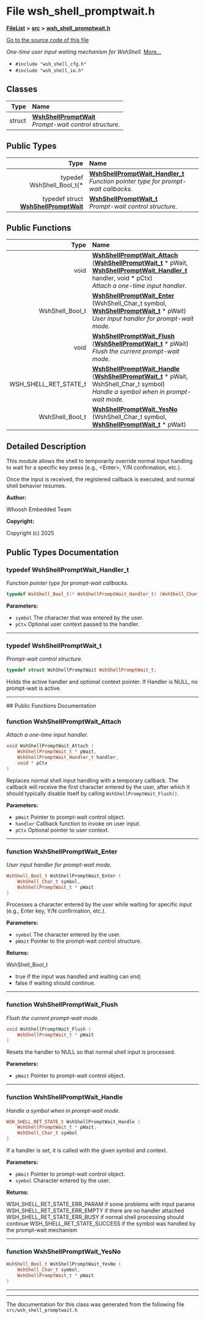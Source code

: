 

# File wsh\_shell\_promptwait.h



[**FileList**](files.md) **>** [**src**](dir_68267d1309a1af8e8297ef4c3efbcdba.md) **>** [**wsh\_shell\_promptwait.h**](wsh__shell__promptwait_8h.md)

[Go to the source code of this file](wsh__shell__promptwait_8h_source.md)

_One-time user input waiting mechanism for WshShell._ [More...](#detailed-description)

* `#include "wsh_shell_cfg.h"`
* `#include "wsh_shell_io.h"`















## Classes

| Type | Name |
| ---: | :--- |
| struct | [**WshShellPromptWait**](structWshShellPromptWait.md) <br>_Prompt-wait control structure._  |


## Public Types

| Type | Name |
| ---: | :--- |
| typedef WshShell\_Bool\_t(\* | [**WshShellPromptWait\_Handler\_t**](#typedef-wshshellpromptwait_handler_t)  <br>_Function pointer type for prompt-wait callbacks._  |
| typedef struct [**WshShellPromptWait**](structWshShellPromptWait.md) | [**WshShellPromptWait\_t**](#typedef-wshshellpromptwait_t)  <br>_Prompt-wait control structure._  |




















## Public Functions

| Type | Name |
| ---: | :--- |
|  void | [**WshShellPromptWait\_Attach**](#function-wshshellpromptwait_attach) ([**WshShellPromptWait\_t**](wsh__shell__promptwait_8h.md#typedef-wshshellpromptwait_t) \* pWait, [**WshShellPromptWait\_Handler\_t**](wsh__shell__promptwait_8h.md#typedef-wshshellpromptwait_handler_t) handler, void \* pCtx) <br>_Attach a one-time input handler._  |
|  WshShell\_Bool\_t | [**WshShellPromptWait\_Enter**](#function-wshshellpromptwait_enter) (WshShell\_Char\_t symbol, [**WshShellPromptWait\_t**](wsh__shell__promptwait_8h.md#typedef-wshshellpromptwait_t) \* pWait) <br>_User input handler for prompt-wait mode._  |
|  void | [**WshShellPromptWait\_Flush**](#function-wshshellpromptwait_flush) ([**WshShellPromptWait\_t**](wsh__shell__promptwait_8h.md#typedef-wshshellpromptwait_t) \* pWait) <br>_Flush the current prompt-wait mode._  |
|  WSH\_SHELL\_RET\_STATE\_t | [**WshShellPromptWait\_Handle**](#function-wshshellpromptwait_handle) ([**WshShellPromptWait\_t**](wsh__shell__promptwait_8h.md#typedef-wshshellpromptwait_t) \* pWait, WshShell\_Char\_t symbol) <br>_Handle a symbol when in prompt-wait mode._  |
|  WshShell\_Bool\_t | [**WshShellPromptWait\_YesNo**](#function-wshshellpromptwait_yesno) (WshShell\_Char\_t symbol, [**WshShellPromptWait\_t**](wsh__shell__promptwait_8h.md#typedef-wshshellpromptwait_t) \* pWait) <br> |




























## Detailed Description


This module allows the shell to temporarily override normal input handling to wait for a specific key press (e.g., &lt;Enter&gt;, Y/N confirmation, etc.).


Once the input is received, the registered callback is executed, and normal shell behavior resumes.




**Author:**

Whoosh Embedded Team 




**Copyright:**

Copyright (c) 2025 





    
## Public Types Documentation




### typedef WshShellPromptWait\_Handler\_t 

_Function pointer type for prompt-wait callbacks._ 
```C++
typedef WshShell_Bool_t(* WshShellPromptWait_Handler_t) (WshShell_Char_t symbol, struct WshShellPromptWait *pWait);
```





**Parameters:**


* `symbol` The character that was entered by the user. 
* `pCtx` Optional user context passed to the handler. 




        

<hr>



### typedef WshShellPromptWait\_t 

_Prompt-wait control structure._ 
```C++
typedef struct WshShellPromptWait WshShellPromptWait_t;
```



Holds the active handler and optional context pointer. If Handler is NULL, no prompt-wait is active. 


        

<hr>
## Public Functions Documentation




### function WshShellPromptWait\_Attach 

_Attach a one-time input handler._ 
```C++
void WshShellPromptWait_Attach (
    WshShellPromptWait_t * pWait,
    WshShellPromptWait_Handler_t handler,
    void * pCtx
) 
```



Replaces normal shell input handling with a temporary callback. The callback will receive the first character entered by the user, after which it should typically disable itself by calling `WshShellPromptWait_Flush()`.




**Parameters:**


* `pWait` Pointer to prompt-wait control object. 
* `handler` Callback function to invoke on user input. 
* `pCtx` Optional pointer to user context. 




        

<hr>



### function WshShellPromptWait\_Enter 

_User input handler for prompt-wait mode._ 
```C++
WshShell_Bool_t WshShellPromptWait_Enter (
    WshShell_Char_t symbol,
    WshShellPromptWait_t * pWait
) 
```



Processes a character entered by the user while waiting for specific input (e.g., Enter key, Y/N confirmation, etc.).




**Parameters:**


* `symbol` The character entered by the user. 
* `pWait` Pointer to the prompt-wait control structure. 



**Returns:**

WshShell\_Bool\_t
* true if the input was handled and waiting can end;
* false if waiting should continue. 







        

<hr>



### function WshShellPromptWait\_Flush 

_Flush the current prompt-wait mode._ 
```C++
void WshShellPromptWait_Flush (
    WshShellPromptWait_t * pWait
) 
```



Resets the handler to NULL so that normal shell input is processed.




**Parameters:**


* `pWait` Pointer to prompt-wait control object. 




        

<hr>



### function WshShellPromptWait\_Handle 

_Handle a symbol when in prompt-wait mode._ 
```C++
WSH_SHELL_RET_STATE_t WshShellPromptWait_Handle (
    WshShellPromptWait_t * pWait,
    WshShell_Char_t symbol
) 
```



If a handler is set, it is called with the given symbol and context.




**Parameters:**


* `pWait` Pointer to prompt-wait control object. 
* `symbol` Character entered by the user. 



**Returns:**

WSH\_SHELL\_RET\_STATE\_ERR\_PARAM if some problems with input params WSH\_SHELL\_RET\_STATE\_ERR\_EMPTY if there are no handler attached WSH\_SHELL\_RET\_STATE\_ERR\_BUSY if normal shell processing should continue WSH\_SHELL\_RET\_STATE\_SUCCESS if the symbol was handled by the prompt-wait mechanism 





        

<hr>



### function WshShellPromptWait\_YesNo 

```C++
WshShell_Bool_t WshShellPromptWait_YesNo (
    WshShell_Char_t symbol,
    WshShellPromptWait_t * pWait
) 
```




<hr>

------------------------------
The documentation for this class was generated from the following file `src/wsh_shell_promptwait.h`

